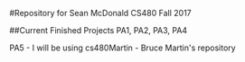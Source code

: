 #Repository for Sean McDonald CS480 Fall 2017

##Current Finished Projects
PA1, PA2, PA3, PA4

PA5 - I will be using cs480Martin - Bruce Martin's repository
